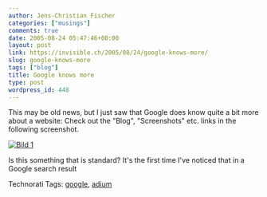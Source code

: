 ```yaml
---
author: Jens-Christian Fischer
categories: ["musings"]
comments: true
date: 2005-08-24 05:47:46+00:00
layout: post
link: https://invisible.ch/2005/08/24/google-knows-more/
slug: google-knows-more
tags: ["blog"]
title: Google knows more
type: post
wordpress_id: 448
---
```



This may be old news, but I just saw that Google does know quite a bit more about a website: Check out the "Blog", "Screenshots" etc. links in the following screenshot. 



[![Bild 1](/Bild%201-tm.jpg)](/Bild%201.png)



Is this something that is standard? It's the first time I've noticed that in a Google search result





Technorati Tags: [google](https://technorati.com/tag/google), [adium](https://technorati.com/tag/adium)
